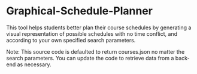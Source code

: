 # Graphical-Schedule-Planner
This tool helps students better plan their course schedules by generating a visual representation of possible schedules with no time conflict, and according to your own specified search parameters.

Note: This source code is defaulted to return courses.json no matter the search parameters. You can update the code to retrieve data from a back-end as necessary.